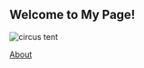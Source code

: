 ## Welcome to My Page!

![circus tent](https://github.com/clown-car.github.io/images/circus.jpg) 

[About](https://github.com/clown-car.github.io/pages/about.md)
